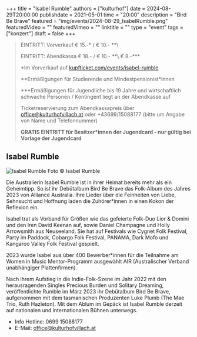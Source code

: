 +++
title = "Isabel Rumble"
authors = ["kulturhof"]
date = 2024-08-29T20:00:00
publishdate = 2021-05-01
time = "20:00"
description = "Bird Be Brave"
featured = "img/events/2024-08-29_IsabelRumble.png"
featuredVideo = ""
featuredVimeo = ""
linktitle = ""
type = "event"
tags = ["konzert"]
draft = false
+++

> EINTRITT: Vorverkauf € 15.-\* / € 10.- *\*\
> 
> EINTRITT: Abendkassa € 18.- / € 10.- *\*\ € 8.-\*\*\*
>
> \*Im Vorverkauf auf [kupfticket.com/events/isabel-rumble](https://kupfticket.com/events/isabel-rumble)
>
> \*\*Ermäßigungen für Studierende und Mindestpensionist\*innen
> 
> \*\*\*Ermäßigungen für Jugendliche bis 19 Jahre und wirtschaftlich schwache Personen / Kontingent liegt an der Abendkasse auf
>
> Ticketreservierung zum Abendkassapreis über office@kulturhofvillach.at oder +43699/15088177 (bitte um Angabe von Name und Telefonnummer) 
>
> **GRATIS EINTRITT für Besitzer\*innen der Jugendcard - nur gültig bei Vorlage der Jugendcard**

## Isabel Rumble

![Isabel Rumble](/img/events/2024-08-29_IsabelRumble.png)
Foto © Isabel Rumble

Die Australierin Isabel Rumble ist in ihrer Heimat bereits mehr als ein Geheimtipp. So ist ihr Debütalbum Bird Be Brave das Folk-Album des Jahres 2023 von Alliance Australia. Ihre Lieder über die Feinheiten von Liebe, Sehnsucht und Hoffnung laden die Zuhörer*innen in einen Kokon der Reflexion  ein.

Isabel trat als Vorband für Größen wie das gefeierte Folk-Duo Lior & Domini und den Iren David Keenan auf, sowie
Daniel Champagne und Holly Arrowsmith aus Neuseeland. Sie hat auf Festivals wie Cygnet Folk Festival, Party im Paddock, Cobargo Folk Festival, PANAMA, Dark Mofo und Kangaroo Valley Folk Festival gespielt. 

2023 wurde Isabel aus über 400 Bewerber*innen für die Teilnahme am Women in Music Mentor-Programm ausgewählt
AIR (Australischer Verband unabhängiger Plattenfirmen).

Nach ihrem Aufstieg in die Indie-Folk-Szene im Jahr 2022 mit den herausragenden Singles Precious Burden und Solitary
Dreaming, veröffentlichte Rumble im März 2023 ihr Debütalbum Bird Be Brave, aufgenommen mit dem tasmanischen Produzenten Luke Plumb (The Mae Trio, Ruth Hazleton). Mit dem Ablum im Gepäck ist Isabel Rumble derzeit auf nationalen und internationalen Bühnen unterwegs.

- Info Hotline: 0699 15088177 
- E-Mail: office@kulturhofvillach.at
